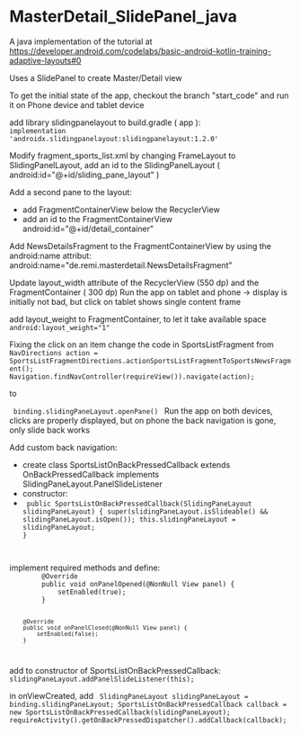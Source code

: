 # MasterDetail_SlidePanel_java

A java implementation of the tutorial
at https://developer.android.com/codelabs/basic-android-kotlin-training-adaptive-layouts#0

Uses a SlidePanel to create Master/Detail view

To get the initial state of the app, checkout the branch "start_code" and run it on Phone device
and tablet device

add library slidingpanelayout to build.gradle ( app ):<br/>
<code>implementation 'androidx.slidingpanelayout:slidingpanelayout:1.2.0'</code>

Modify fragment_sports_list.xml by changing FrameLayout to SlidingPanelLayout, add an id to the
SlidingPanelLayout ( android:id="@+id/sliding_pane_layout" )

Add a second pane to the layout:

- add FragmentContainerView below the RecyclerView
- add an id to the FragmentContainerView android:id="@+id/detail_container"

Add NewsDetailsFragment to the FragmentContainerView by using the android:name attribut:<br>
android:name="de.remi.masterdetail.NewsDetailsFragment"

Update layout_width attribute of the RecyclerView (550 dp) and the FragmentContainer ( 300 dp)
Run the app on tablet and phone -> display is initially not bad, but click on tablet shows
single content frame

add layout_weight to FragmentContainer, to let it take available space
<code>android:layout_weight="1"</code>

Fixing the click on an item
change the code in SportsListFragment from
<code>
NavDirections action =
SportsListFragmentDirections.actionSportsListFragmentToSportsNewsFragment();
Navigation.findNavController(requireView()).navigate(action);
</code>

to

<code> binding.slidingPaneLayout.openPane() </code>
Run the app on both devices, clicks are properly displayed, but on phone the back navigation is 
gone, only slide back works

Add custom back navigation:

- create class SportsListOnBackPressedCallback extends OnBackPressedCallback implements
  SlidingPaneLayout.PanelSlideListener
- constructor:
- <code>        public SportsListOnBackPressedCallback(SlidingPaneLayout slidingPaneLayout) {
            super(slidingPaneLayout.isSlideable() && slidingPaneLayout.isOpen());
            this.slidingPaneLayout = slidingPaneLayout;
        }

</code>
implement required methods and define:
<code>
        @Override
        public void onPanelOpened(@NonNull View panel) {
            setEnabled(true);
        }

        @Override
        public void onPanelClosed(@NonNull View panel) {
            setEnabled(false);
        }

</code>


add to constructor of SportsListOnBackPressedCallback:
<code>            slidingPaneLayout.addPanelSlideListener(this); </code>

in onViewCreated, add
<code>
SlidingPaneLayout slidingPaneLayout = binding.slidingPaneLayout;
SportsListOnBackPressedCallback callback = new SportsListOnBackPressedCallback(slidingPaneLayout);
requireActivity().getOnBackPressedDispatcher().addCallback(callback);
</code>
